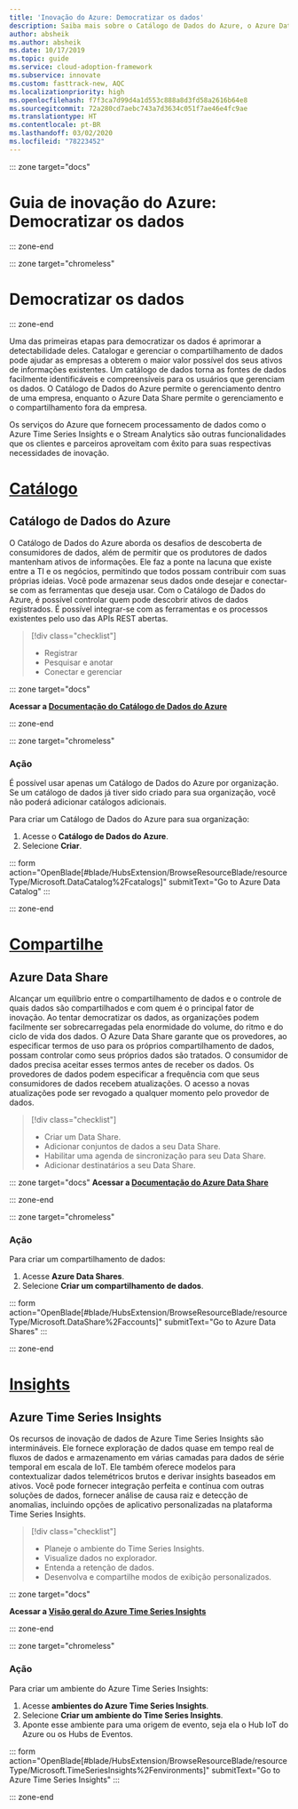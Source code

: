 ```yaml
---
title: 'Inovação do Azure: Democratizar os dados'
description: Saiba mais sobre o Catálogo de Dados do Azure, o Azure Data Share e outras ferramentas que melhoram a descoberta e a compreensão dos dados.
author: absheik
ms.author: absheik
ms.date: 10/17/2019
ms.topic: guide
ms.service: cloud-adoption-framework
ms.subservice: innovate
ms.custom: fasttrack-new, AQC
ms.localizationpriority: high
ms.openlocfilehash: f7f3ca7d99d4a1d553c888a8d3fd58a2616b64e8
ms.sourcegitcommit: 72a280cd7aebc743a7d3634c051f7ae46e4fc9ae
ms.translationtype: HT
ms.contentlocale: pt-BR
ms.lasthandoff: 03/02/2020
ms.locfileid: "78223452"
---
```

<!-- cspell:ignore Fcatalogs Faccounts FEnvironments -->

::: zone target="docs"

# <a name="azure-innovation-guide-democratize-data"></a>Guia de inovação do Azure: Democratizar os dados

::: zone-end

::: zone target="chromeless"

# <a name="democratize-data"></a>Democratizar os dados

::: zone-end

Uma das primeiras etapas para democratizar os dados é aprimorar a detectabilidade deles. Catalogar e gerenciar o compartilhamento de dados pode ajudar as empresas a obterem o maior valor possível dos seus ativos de informações existentes. Um catálogo de dados torna as fontes de dados facilmente identificáveis e compreensíveis para os usuários que gerenciam os dados. O Catálogo de Dados do Azure permite o gerenciamento dentro de uma empresa, enquanto o Azure Data Share permite o gerenciamento e o compartilhamento fora da empresa.

Os serviços do Azure que fornecem processamento de dados como o Azure Time Series Insights e o Stream Analytics são outras funcionalidades que os clientes e parceiros aproveitam com êxito para suas respectivas necessidades de inovação.

# <a name="catalog"></a>[Catálogo](#tab/Catalog)

## <a name="azure-data-catalog"></a>Catálogo de Dados do Azure

O Catálogo de Dados do Azure aborda os desafios de descoberta de consumidores de dados, além de permitir que os produtores de dados mantenham ativos de informações. Ele faz a ponte na lacuna que existe entre a TI e os negócios, permitindo que todos possam contribuir com suas próprias ideias. Você pode armazenar seus dados onde desejar e conectar-se com as ferramentas que deseja usar. Com o Catálogo de Dados do Azure, é possível controlar quem pode descobrir ativos de dados registrados. É possível integrar-se com as ferramentas e os processos existentes pelo uso das APIs REST abertas.

> [!div class="checklist"]
>
> - Registrar
> - Pesquisar e anotar
> - Conectar e gerenciar

::: zone target="docs"

**Acessar a [Documentação do Catálogo de Dados do Azure](https://docs.microsoft.com/azure/data-catalog)**

::: zone-end

::: zone target="chromeless"

### <a name="action"></a>Ação

É possível usar apenas um Catálogo de Dados do Azure por organização. Se um catálogo de dados já tiver sido criado para sua organização, você não poderá adicionar catálogos adicionais.

Para criar um Catálogo de Dados do Azure para sua organização:

1. Acesse o **Catálogo de Dados do Azure**.
2. Selecione **Criar**.

<!-- markdownlint-disable DOCSMD001 -->

::: form action="OpenBlade[#blade/HubsExtension/BrowseResourceBlade/resourceType/Microsoft.DataCatalog%2Fcatalogs]" submitText="Go to Azure Data Catalog" :::

<!-- markdownlint-enable DOCSMD001 -->

::: zone-end

# <a name="share"></a>[Compartilhe](#tab/Share)

## <a name="azure-data-share"></a>Azure Data Share

Alcançar um equilíbrio entre o compartilhamento de dados e o controle de quais dados são compartilhados e com quem é o principal fator de inovação. Ao tentar democratizar os dados, as organizações podem facilmente ser sobrecarregadas pela enormidade do volume, do ritmo e do ciclo de vida dos dados. O Azure Data Share garante que os provedores, ao especificar termos de uso para os próprios compartilhamento de dados, possam controlar como seus próprios dados são tratados. O consumidor de dados precisa aceitar esses termos antes de receber os dados. Os provedores de dados podem especificar a frequência com que seus consumidores de dados recebem atualizações. O acesso a novas atualizações pode ser revogado a qualquer momento pelo provedor de dados.

> [!div class="checklist"]
>
> - Criar um Data Share.
> - Adicionar conjuntos de dados a seu Data Share.
> - Habilitar uma agenda de sincronização para seu Data Share.
> - Adicionar destinatários a seu Data Share.

::: zone target="docs"
**Acessar a [Documentação do Azure Data Share](https://docs.microsoft.com/azure/data-share)**

::: zone-end

::: zone target="chromeless"

<!-- markdownlint-disable MD024 -->

### <a name="action"></a>Ação

Para criar um compartilhamento de dados:

1. Acesse **Azure Data Shares**.
2. Selecione **Criar um compartilhamento de dados**.

<!-- markdownlint-disable DOCSMD001 -->

::: form action="OpenBlade[#blade/HubsExtension/BrowseResourceBlade/resourceType/Microsoft.DataShare%2Faccounts]" submitText="Go to Azure Data Shares" :::

<!-- markdownlint-enable DOCSMD001 -->

::: zone-end

# <a name="insights"></a>[Insights](#tab/Insights)

## <a name="azure-time-series-insights"></a>Azure Time Series Insights

Os recursos de inovação de dados de Azure Time Series Insights são intermináveis. Ele fornece exploração de dados quase em tempo real de fluxos de dados e armazenamento em várias camadas para dados de série temporal em escala de IoT. Ele também oferece modelos para contextualizar dados telemétricos brutos e derivar insights baseados em ativos. Você pode fornecer integração perfeita e contínua com outras soluções de dados, fornecer análise de causa raiz e detecção de anomalias, incluindo opções de aplicativo personalizadas na plataforma Time Series Insights.

> [!div class="checklist"]
>
> - Planeje o ambiente do Time Series Insights.
> - Visualize dados no explorador.
> - Entenda a retenção de dados.
> - Desenvolva e compartilhe modos de exibição personalizados.

::: zone target="docs"

**Acessar a [Visão geral do Azure Time Series Insights](https://docs.microsoft.com/azure/time-series-insights/time-series-insights-update-overview)**

::: zone-end

::: zone target="chromeless"

### <a name="action"></a>Ação

Para criar um ambiente do Azure Time Series Insights:

1. Acesse **ambientes do Azure Time Series Insights**.
2. Selecione **Criar um ambiente do Time Series Insights**.
3. Aponte esse ambiente para uma origem de evento, seja ela o Hub IoT do Azure ou os Hubs de Eventos.

<!-- markdownlint-disable DOCSMD001 -->

::: form action="OpenBlade[#blade/HubsExtension/BrowseResourceBlade/resourceType/Microsoft.TimeSeriesInsights%2Fenvironments]" submitText="Go to Azure Time Series Insights" :::

<!-- markdownlint-enable DOCSMD001 -->

::: zone-end
